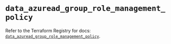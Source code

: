 # `data_azuread_group_role_management_policy`

Refer to the Terraform Registry for docs: [`data_azuread_group_role_management_policy`](https://registry.terraform.io/providers/hashicorp/azuread/3.6.0/docs/data-sources/group_role_management_policy).
